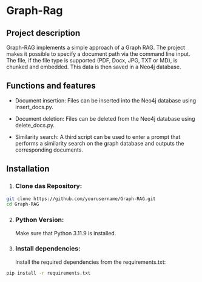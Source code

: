 # Graph-Rag

## Project description
Graph-RAG implements a simple approach of a Graph RAG. The project makes it possible to specify a document path via the command line input. The file, if the file type is supported (PDF, Docx, JPG, TXT or MD), is chunked and embedded. This data is then saved in a Neo4j database.

## Functions and features
- Document insertion: Files can be inserted into the Neo4j database using insert_docs.py. 


- Document deletion: Files can be deleted from the Neo4j database using delete_docs.py. 


- Similarity search: A third script can be used to enter a prompt that performs a similarity search on the graph database and outputs the corresponding documents.

## Installation
1. ### Clone das Repository:
```bash
git clone https://github.com/yourusername/Graph-RAG.git
cd Graph-RAG
```
2. ### Python Version:

    Make sure that Python 3.11.9 is installed.

3. ### Install dependencies:
    Install the required dependencies from the requirements.txt:
```bash
pip install -r requirements.txt
```




